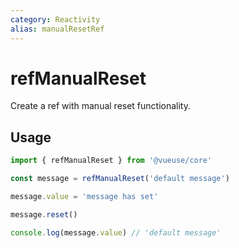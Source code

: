 ```yaml
---
category: Reactivity
alias: manualResetRef
---
```


# refManualReset

Create a ref with manual reset functionality.

## Usage

```ts
import { refManualReset } from '@vueuse/core'

const message = refManualReset('default message')

message.value = 'message has set'

message.reset()

console.log(message.value) // 'default message'
```
